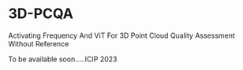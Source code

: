 # 3D-PCQA
Activating Frequency And ViT For 3D Point Cloud Quality Assessment Without Reference


To be available soon.....ICIP 2023
